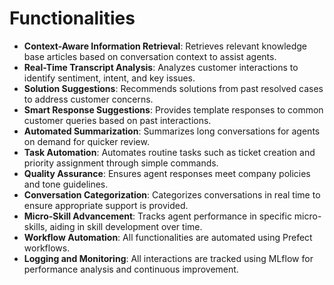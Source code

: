 # Functionalities

- **Context-Aware Information Retrieval**: Retrieves relevant knowledge base articles based on conversation context to assist agents.
- **Real-Time Transcript Analysis**: Analyzes customer interactions to identify sentiment, intent, and key issues.
- **Solution Suggestions**: Recommends solutions from past resolved cases to address customer concerns.
- **Smart Response Suggestions**: Provides template responses to common customer queries based on past interactions.
- **Automated Summarization**: Summarizes long conversations for agents on demand for quicker review.
- **Task Automation**: Automates routine tasks such as ticket creation and priority assignment through simple commands.
- **Quality Assurance**: Ensures agent responses meet company policies and tone guidelines.
- **Conversation Categorization**: Categorizes conversations in real time to ensure appropriate support is provided.
- **Micro-Skill Advancement**: Tracks agent performance in specific micro-skills, aiding in skill development over time.
- **Workflow Automation**: All functionalities are automated using Prefect workflows.
- **Logging and Monitoring**: All interactions are tracked using MLflow for performance analysis and continuous improvement.
